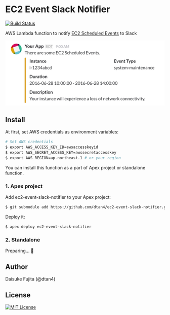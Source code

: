 # EC2 Event Slack Notifier

[![Build Status](https://travis-ci.org/dtan4/ec2-event-slack-notifier.svg?branch=master)](https://travis-ci.org/dtan4/ec2-event-slack-notifier)

AWS Lambda function to notify [EC2 Scheduled Events](http://docs.aws.amazon.com/AWSEC2/latest/UserGuide/monitoring-instances-status-check_sched.html) to Slack

![image](images/slack.png)

## Install

At first, set AWS credentials as environment variables:

```bash
# Set AWS credentials
$ export AWS_ACCESS_KEY_ID=awsaccesskeyid
$ export AWS_SECRET_ACCESS_KEY=awssecretaccesskey
$ export AWS_REGION=ap-northeast-1 # or your region
```

You can install this function as a part of Apex project or standalone function.

### 1. Apex project

Add ec2-event-slack-notifier to your Apex project:

```bash
$ git submodule add https://github.com/dtan4/ec2-event-slack-notifier.git functions/ec2-event-slack-notifier
```

Deploy it:

```bash
$ apex deploy ec2-event-slack-notifier
```

### 2. Standalone

Preparing... :construction_worker:

## Author

Daisuke Fujita (@dtan4)

## License

[![MIT License](http://img.shields.io/badge/license-MIT-blue.svg?style=flat)](LICENSE)
